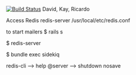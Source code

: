 [![Build Status](https://travis-ci.org/chi-fiddler-crabs-2015/TeamGenie.svg?branch=development)](https://travis-ci.org/chi-fiddler-crabs-2015/TeamGenie)
David, Kay, Ricardo

Access Redis
redis-server /usr/local/etc/redis.conf

to start mailers
$ rails s

$ redis-server

$ bundle exec sidekiq


redis-cli --> help @server --> shutdown nosave
